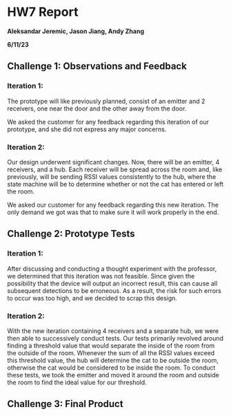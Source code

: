 # HW7 Report

**Aleksandar Jeremic, Jason Jiang, Andy Zhang**

**6/11/23**

## Challenge 1: Observations and Feedback

### Iteration 1:
The prototype will like previously planned, consist of an emitter and 2 receivers, one near the door and the other away from the door.

We asked the customer for any feedback regarding this iteration of our prototype, and she did not express any major concerns. 

### Iteration 2:
Our design underwent significant changes. Now, there will be an emitter, 4 receivers, and a hub. Each receiver will be spread across the room and, like previously, will be sending RSSI values consistently to the hub, where the state machine will be to determine whether or not the cat has entered or left the room.

We asked our customer for any feedback regarding this new iteration. The only demand we got was that to make sure it will work properly in the end.

## Challenge 2: Prototype Tests

### Iteration 1:
After discussing and conducting a thought experiment with the professor, we determined that this iteration was not feasible. Since given the possibility that the device will output an incorrect result, this can cause all subsequent detections to be erroneous. As a result, the risk for such errors to occur was too high, and we decided to scrap this design.

### Iteration 2:
With the new iteration containing 4 receivers and a separate hub, we were then able to successively conduct tests. Our tests primarily revolved around finding a threshold value that would separate the inside of the room from the outside of the room. Whenever the sum of all the RSSI values exceed this threshold value, the hub will determine the cat to be outside the room, otherwise the cat would be considered to be inside the room. To conduct these tests, we took the emitter and moved it around the room and outside the room to find the ideal value for our threshold.

## Challenge 3: Final Product

